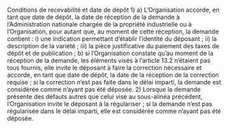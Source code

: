 Conditions de recevabilité et date de dépôt
1)
a) L’Organisation accorde, en tant que date de dépôt, la date de réception
de la demande à l’Administration nationale chargée de la propriété
industrielle ou à l’Organisation, pour autant que, au moment de cette
réception, la demande contient :
i) une indication permettant d’établir l’identité du déposant ;
ii) la description de la variété ;
iii) la pièce justificative du paiement des taxes de dépôt et de
publication ;
b) si l’Organisation constate qu’au moment de la réception de la demande,
les éléments visés à l’article 13.2 n’étaient pas tous fournis, elle invite le
déposant à faire la correction nécessaire et accorde, en tant que date de
dépôt, la date de la réception de la correction requise ; si la correction
n’est pas faite dans le délai imparti, la demande est considérée comme
n’ayant pas été déposée.
2) Lorsque la demande présente des défauts autres que celui visé au sous-alinéa
précédent, l’Organisation invite le déposant à la régulariser ; si la demande n’est pas
régularisée dans le délai imparti, elle est considérée comme n’ayant pas été déposée.